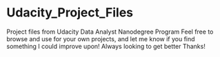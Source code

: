 # Udacity_Project_Files
Project files from Udacity Data Analyst Nanodegree Program
Feel free to browse and use for your own projects, and let me know if you find something I could improve upon! Always looking to get better
Thanks!
